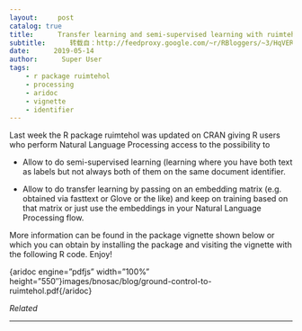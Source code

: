 ```yaml
---
layout:     post
catalog: true
title:      Transfer learning and semi-supervised learning with ruimtehol
subtitle:      转载自：http://feedproxy.google.com/~r/RBloggers/~3/HqVERLlT-SA/
date:      2019-05-14
author:      Super User
tags:
    - r package ruimtehol
    - processing
    - aridoc
    - vignette
    - identifier
---
```






Last week the R package ruimtehol was updated on CRAN giving R users who perform Natural Language Processing access to the possibility to

- Allow to do semi-supervised learning (learning where you have both text as labels but not always both of them on the same document identifier.

- Allow to do transfer learning by passing on an embedding matrix (e.g. obtained via fasttext or Glove or the like) and keep on training based on that matrix or just use the embeddings in your Natural Language Processing flow.


More information can be found in the package vignette shown below or which you can obtain by installing the package and visiting the vignette with the following R code. Enjoy!

{aridoc engine=”pdfjs” width=”100%” height=”550″}images/bnosac/blog/ground-control-to-ruimtehol.pdf{/aridoc}


*Related*








---
